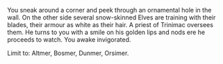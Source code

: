 You sneak around a corner and peek through an ornamental hole in the wall. On the other side several snow-skinned Elves are training with their blades, their armour as white as their hair. A priest of Trinimac oversees them. He turns to you with a smile on his golden lips and nods ere he proceeds to watch. You awake invigorated.

Limit to: Altmer, Bosmer, Dunmer, Orsimer.
